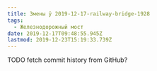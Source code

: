 ```yaml
---
title: Змены ў 2019-12-17-railway-bridge-1928
tags:
  - Железнодорожный мост
date: 2019-12-17T09:48:55.945Z
lastmod: 2019-12-23T15:19:33.739Z
---
```


TODO fetch commit history from GitHub?
